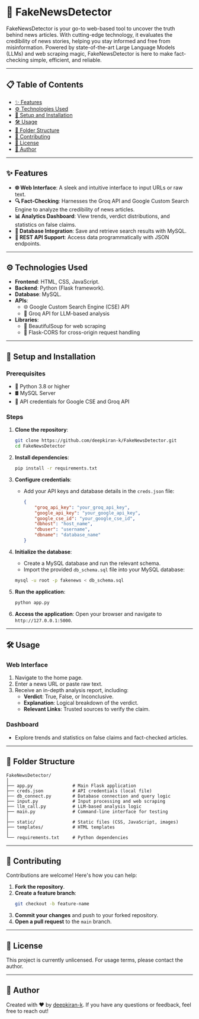 # 📰 FakeNewsDetector

FakeNewsDetector is your go-to web-based tool to uncover the truth behind news articles. With cutting-edge technology, it evaluates the credibility of news stories, helping you stay informed and free from misinformation. Powered by state-of-the-art Large Language Models (LLMs) and web scraping magic, FakeNewsDetector is here to make fact-checking simple, efficient, and reliable.

---

## 📋 Table of Contents
- [✨ Features](#-features)
- [⚙️ Technologies Used](#️-technologies-used)
- [🚀 Setup and Installation](#-setup-and-installation)
- [🛠️ Usage](#️-usage)
- [📂 Folder Structure](#-folder-structure)
- [🤝 Contributing](#-contributing)
- [📜 License](#-license)
- [👤 Author](#-author)

---

## ✨ Features
- **🌐 Web Interface**: A sleek and intuitive interface to input URLs or raw text.
- **🔍 Fact-Checking**: Harnesses the Groq API and Google Custom Search Engine to analyze the credibility of news articles.
- **📊 Analytics Dashboard**: View trends, verdict distributions, and statistics on false claims.
- **💾 Database Integration**: Save and retrieve search results with MySQL.
- **🔗 REST API Support**: Access data programmatically with JSON endpoints.

---

## ⚙️ Technologies Used
- **Frontend**: HTML, CSS, JavaScript.
- **Backend**: Python (Flask framework).
- **Database**: MySQL.
- **APIs**:
  - 🌐 Google Custom Search Engine (CSE) API
  - 🤖 Groq API for LLM-based analysis
- **Libraries**:
  - 🥣 BeautifulSoup for web scraping
  - 🔄 Flask-CORS for cross-origin request handling

---

## 🚀 Setup and Installation

### Prerequisites
- 🐍 Python 3.8 or higher
- 🛢️ MySQL Server
- 🔑 API credentials for Google CSE and Groq API

### Steps
1. **Clone the repository**:
   ```bash
   git clone https://github.com/deepkiran-k/FakeNewsDetector.git
   cd FakeNewsDetector
   ```

2. **Install dependencies**:
   ```bash
   pip install -r requirements.txt
   ```

3. **Configure credentials**:
   - Add your API keys and database details in the `creds.json` file:
     ```json
     {
         "groq_api_key": "your_groq_api_key",
         "google_api_key": "your_google_api_key",
         "google_cse_id": "your_google_cse_id",
         "dbhost": "host_name",
         "dbuser": "username",
         "dbname": "database_name"
     }
     ```

4. **Initialize the database**:
   - Create a MySQL database and run the relevant schema.
   - Import the provided `db_schema.sql` file into your MySQL database:
   ```bash
   mysql -u root -p fakenews < db_schema.sql
   ```


5. **Run the application**:
   ```bash
   python app.py
   ```

6. **Access the application**:
   Open your browser and navigate to `http://127.0.0.1:5000`.

---

## 🛠️ Usage
### Web Interface
1. Navigate to the home page.
2. Enter a news URL or paste raw text.
3. Receive an in-depth analysis report, including:
   - **Verdict**: True, False, or Inconclusive.
   - **Explanation**: Logical breakdown of the verdict.
   - **Relevant Links**: Trusted sources to verify the claim.

### Dashboard
- Explore trends and statistics on false claims and fact-checked articles.

---

## 📂 Folder Structure
```
FakeNewsDetector/
│
├── app.py               # Main Flask application
├── creds.json           # API credentials (local file)
├── db_connect.py        # Database connection and query logic
├── input.py             # Input processing and web scraping
├── llm_call.py          # LLM-based analysis logic
├── main.py              # Command-line interface for testing
│
├── static/              # Static files (CSS, JavaScript, images)
├── templates/           # HTML templates
│
└── requirements.txt     # Python dependencies
```

---

## 🤝 Contributing
Contributions are welcome! Here's how you can help:
1. **Fork the repository**.
2. **Create a feature branch**:
   ```bash
   git checkout -b feature-name
   ```
3. **Commit your changes** and push to your forked repository.
4. **Open a pull request** to the `main` branch.

---

## 📜 License
This project is currently unlicensed. For usage terms, please contact the author.

---

## 👤 Author
Created with ❤️ by [deepkiran-k](https://github.com/deepkiran-k). If you have any questions or feedback, feel free to reach out!
